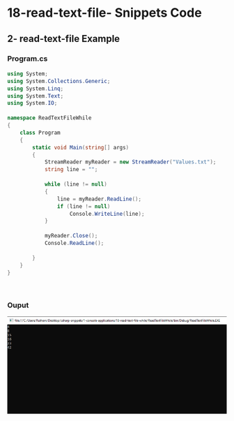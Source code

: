 # 18-read-text-file- Snippets Code

## 2- read-text-file Example

### Program.cs

```c#
using System;
using System.Collections.Generic;
using System.Linq;
using System.Text;
using System.IO;

namespace ReadTextFileWhile
{
    class Program
    {
        static void Main(string[] args)
        {
            StreamReader myReader = new StreamReader("Values.txt");
            string line = "";

            while (line != null)
            {
                line = myReader.ReadLine();
                if (line != null)
                    Console.WriteLine(line);
            }

            myReader.Close();
            Console.ReadLine();

        }
    }
}

   
```

### Ouput

![read-text-file](media/1.png)






      





